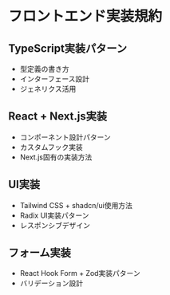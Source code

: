 # フロントエンド実装規約

## TypeScript実装パターン

- 型定義の書き方
- インターフェース設計
- ジェネリクス活用

## React + Next.js実装

- コンポーネント設計パターン
- カスタムフック実装
- Next.js固有の実装方法

## UI実装

- Tailwind CSS + shadcn/ui使用方法
- Radix UI実装パターン
- レスポンシブデザイン

## フォーム実装

- React Hook Form + Zod実装パターン
- バリデーション設計
